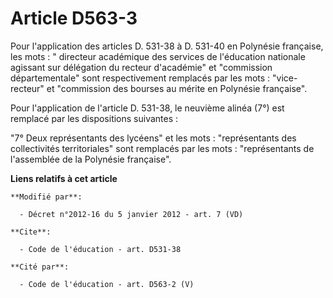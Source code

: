 # Article D563-3

Pour l'application des articles D. 531-38 à D. 531-40 en Polynésie française, les mots : "            directeur académique
des services de l'éducation nationale agissant sur délégation du recteur d'académie" et "commission départementale" sont
respectivement remplacés par les mots : "vice-recteur" et "commission des bourses au mérite en Polynésie française". 

Pour l'application de l'article D. 531-38, le neuvième alinéa (7°) est remplacé par les dispositions suivantes : 

"7° Deux représentants des lycéens" et les mots : "représentants des collectivités territoriales" sont remplacés par les
mots : "représentants de l'assemblée de la Polynésie française".

**Liens relatifs à cet article**

	**Modifié par**:

	  - Décret n°2012-16 du 5 janvier 2012 - art. 7 (VD)

	**Cite**:

	  - Code de l'éducation - art. D531-38

	**Cité par**:

	  - Code de l'éducation - art. D563-2 (V)
